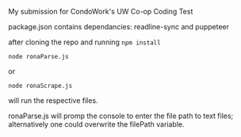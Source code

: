 My submission for CondoWork's UW Co-op Coding Test

package.json contains dependancies: readline-sync and puppeteer

after cloning the repo and running 
```npm install```
```
node ronaParse.js
```
or
```
node ronaScrape.js
```
will run the respective files.

ronaParse.js will promp the console to enter the file path to text files; alternatively
one could overwrite the filePath variable.
